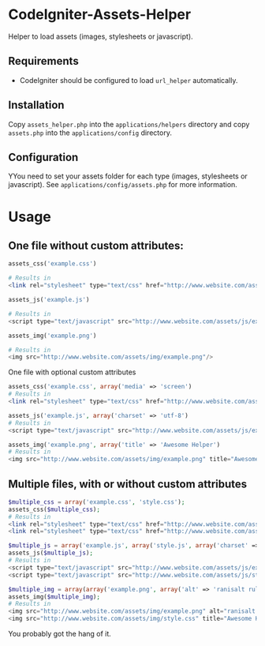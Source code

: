 CodeIgniter-Assets-Helper
=========================

Helper to load assets (images, stylesheets or javascript).

Requirements
------------
* CodeIgniter should be configured to load `url_helper` automatically.

Installation
------------
Copy `assets_helper.php` into the `applications/helpers` directory and copy `assets.php` into the `applications/config` directory.

Configuration
-------------
YYou need to set your assets folder for each type (images, stylesheets or javascript). See `applications/config/assets.php` for more information.

Usage
=====

One file without custom attributes:
-----------------------------------
```php
assets_css('example.css')

# Results in
<link rel="stylesheet" type="text/css" href="http://www.website.com/assets/css/example.css">
```

```php
assets_js('example.js')

# Results in
<script type="text/javascript" src="http://www.website.com/assets/js/example.js"></script>
```

```php
assets_img('example.png')

# Results in
<img src="http://www.website.com/assets/img/example.png"/>
```

One file with optional custom attributes
```php
assets_css('example.css', array('media' => 'screen')
# Results in
<link rel="stylesheet" type="text/css" href="http://www.website.com/assets/css/example.css" media="screen">
```

```php
assets_js('example.js', array('charset' => 'utf-8')
# Results in
<script type="text/javascript" src="http://www.website.com/assets/js/example.js" charset="utf-8"></script>
```

```php
assets_img('example.png', array('title' => 'Awesome Helper')
# Results in
<img src="http://www.website.com/assets/img/example.png" title="Awesome Helper"/>
```

Multiple files, with or without custom attributes
----------------------------------------
```php
$multiple_css = array('example.css', 'style.css');
assets_css($multiple_css); 
# Results in
<link rel="stylesheet" type="text/css" href="http://www.website.com/assets/css/example.css">
<link rel="stylesheet" type="text/css" href="http://www.website.com/assets/css/style.css">
```

```php
$multiple_js = array('example.js', array('style.js', array('charset' => 'utf-8')));
assets_js($multiple_js);
# Results in
<script type="text/javascript" src="http://www.website.com/assets/js/example.js"></script>
<script type="text/javascript" src="http://www.website.com/assets/js/style.js" charset="utf-8"></script>
```

```php
$multiple_img = array(array('example.png', array('alt' => 'ranisalt rules')), array('style.css', array('title' => 'Awesome Helper')));
assets_img($multiple_img);
# Results in
<img src="http://www.website.com/assets/img/example.png" alt="ranisalt rules"/>
<img src="http://www.website.com/assets/img/style.css" title="Awesome Helper"/>
```

You probably got the hang of it.
